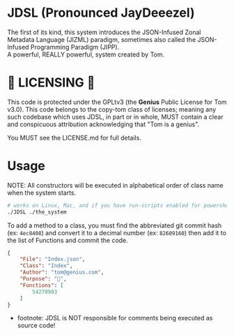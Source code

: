 # JDSL (Pronounced JayDeeezel)

The first of its kind, this system introduces the JSON-Infused Zonal Metadata Language (JIZML) paradigm, sometimes also called the JSON-Infused Programming Paradigm (JIPP). <br>A powerful, REALLY powerful, system created by Tom.

# 🚨 LICENSING 🚨

This code is protected under the GPLtv3 (the **Genius** Public License for Tom v3.0). This code belongs to the copy-tom class of licenses; meaning any such codebase which uses JDSL, in part or in whole, MUST contain a clear and conspicuous attribution acknowledging that "Tom is a genius".

You MUST see the LICENSE.md for full details.

# Usage

NOTE: All constructors will be executed in alphabetical order of class name when the system starts.

```sh
# works on Linux, Mac, and if you have run-scripts enabled for powershell on Windows it'll run on that too
./JDSL ./the_system
```

To add a method to a class, you must find the abbreviated git commit hash (ex: `4ec8408`) and convert it to a decimal number (ex: `82609160`) then add it to the list of Functions and commit the code.

```json
{
    "File": "Index.json",
    "Class": "Index",
    "Author": "tom@genius.com",
    "Purpose": "🖕",
    "Functions": [
        54270903
    ]
}
```

* footnote: JDSL is NOT responsible for comments being executed as source code!
